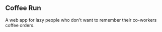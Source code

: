 ## Coffee Run

A web app for lazy people who don't want to remember their co-workers coffee orders.
